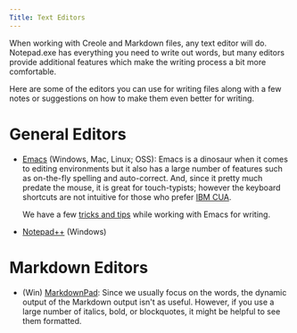 ```yaml
---
Title: Text Editors
---
```

When working with Creole and Markdown files, any text editor will do. Notepad.exe has everything you need to write out words, but many editors provide additional features which make the writing process a bit more comfortable.

Here are some of the editors you can use for writing files along with a few notes or suggestions on how to make them even better for writing.

# General Editors

* [Emacs](http://www.gnu.org/software/emacs/) (Windows, Mac, Linux; OSS): Emacs is a dinosaur when it comes to editing environments but it also has a large number of features such as on-the-fly spelling and auto-correct. And, since it pretty much predate the mouse, it is great for touch-typists; however the keyboard shortcuts are not intuitive for those who prefer [IBM CUA](http://en.wikipedia.org/wiki/IBM_Common_User_Access).

  We have a few [tricks and tips](emacs) while working with Emacs for writing.

* [Notepad++](http://notepad-plus-plus.org/) (Windows)

# Markdown Editors

* (Win) [MarkdownPad](http://markdownpad.com/): Since we usually focus on the words, the dynamic output of the Markdown output isn't as useful. However, if you use a large number of italics, bold, or blockquotes, it might be helpful to see them formatted.
